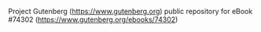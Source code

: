 Project Gutenberg (https://www.gutenberg.org) public repository for
eBook #74302 (https://www.gutenberg.org/ebooks/74302)
